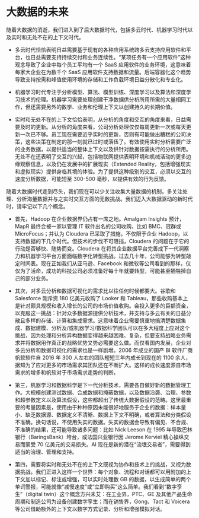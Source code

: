 # 大数据的未来

随着大数据的消逝，我们进入到了后大数据时代，包括多云时代、机器学习时代以及实时和无处不在的上下文时代。

- 多云时代恰恰表明日益需要基于现有的各种应用系统跨多云支持应用软件和平台，也日益需要支持持续交付和业务连续性。“某项任务有一个应用软件”这种观念导致了企业中每个员工平均有一个 SaaS 应用软件的业务环境，这意味着每家大企业在为数千个 SaaS 应用软件支持数据和流量。后端容器化这个趋势导致支持按需和峰值使用环境的存储和工作负载环境日益分散化和专业化。

- 机器学习时代专注于分析模型、算法、模型训练、深度学习以及算法和深度学习技术的伦理。机器学习需要处理创建干净数据供分析所用所需的大量相同工作，但还需要另外的数学、业务和伦理上下文以创建持久的长期价值。

- 实时和无处不在的上下文恰恰表明，从分析的角度和交互的角度来看，日益需要及时的更新。从分析的角度来看，公司分析处理仅仅每周更新一次或每天更新一次已不够。员工现在需要近乎实时的更新，否则有可能做出糟糕的公司决策，这些决策在制定的那一刻就已过时或落伍了。有效使用实时分析需要广泛的业务数据，以提供适当的整体上下文以及供针对数据按需执行的分析所用。无处不在还表明了交互的兴起，包括物联网提供表明环境和机械活动的更多边缘观察信息，以及仍在发展中的扩展现实（Extended Reality，包括增强现实和虚拟现实）提供身临其境的体验。为了提供这种级别的交互，必须以交互的速度分析数据，可能短至 300-500 毫秒，以提供有效的行为反馈。

随着大数据时代走到尽头，我们现在可以少关注收集大量数据的机制，多关注处理、分析海量数据并与之实时交互方面的无数挑战。我们迈入大数据驱动的新时代时，请牢记以下几个概念。

- 首先，Hadoop 在企业数据界仍占有一席之地。Amalgam Insights 预计，MapR 最终会被一家以管理 IT 软件出名的公司收购，比如 BMC、冠群或 MicroFocus；并认为 Cloudera 已采取了措施，不仅限于企业 Hadoop，以支持数据的下几个时代。但技术的步伐不可阻挡，Cloudera 的问题在于它的行动是否够快、随势而变。Cloudera 在将其企业数据平台完善成下一代洞察力和机器学习平台方面面临数字化转型挑战。过去几十年，公司能够为转型敲定时间表。现在正如我们从亚马逊、Facebook 和微软等公司看到的那样，仅仅为了活命，成功的科技公司必须准备好每十年就要转型，可能甚至牺牲掉自己的部分业务。

- 其次，对多云分析和数据可视化的需求比以往任何时候都要大。谷歌和 Salesforce 刚斥资 180 亿美元收购了 Looker 和 Tableau，那些收购基本上是针对颇具规模和收入增长的公司的市场价值收购。会投入更多的巨额资金，以克服这一挑战：针对众多数据源提供分析技术，并支持与多云有关的日益分散且多样的存储、计算和集成需求。这意味着企业需要慎重地搞清楚数据集成、数据建模、分析及/或机器学习/数据科学团队可以在多大程度上应对这个挑战，因为处理和分析异构数据变得越来越困难、复杂，但要支持战略业务需求并将数据用作真正的战略优势又势必需要这么做。而仅看国内发展，企业对多云分析和数据可视化的需求也是一样剧增。2006 年成立的国产 BI 软件厂商帆软软件自 2016 年 300 人左右的团队短短三年内成长到现在的 1100 余人，据知为了应对更多的市场需求其团队还在不断扩大。这样的成长速度源自市场需求的增多和帆软对于市场需求走势的判断。

- 第三，机器学习和数据科学是下一代分析技术，需要各自做好新的数据管理工作。大规模创建测试数据、合成数据和掩蔽数据，以及数据沿袭、治理、参数和超参数定义以及算法假设，这些都超出了传统大数据假设的范畴。这里最重要的考量因素是，使用由于种种原因未能很好地服务于企业的数据：样本量小、缺乏数据源、数据定义不清晰、数据上下文不明确，或者算法和分类假设不准确。换句话说，不使用失实的数据。失实的数据会导致有偏见、不合规、不准确的结果，还可能导致诸多问题：比如 Nick Leeson 在 1995 年导致巴林银行（BaringsBank）垮台，或法国兴业银行因 Jerome Kerviel 精心操纵交易而蒙受 70 亿美元的交易损失。AI 现在是新的潜在“流氓交易者”，需要得到适当的治理、管理和支持。

- 第四，需要将实时和无处不在的上下文既视为协作和技术上的挑战，又视为数据挑战。我们正进入这样一个世界：每个对象、流程和对话都可以用附加的上下文加以标记、标注或增强，可以实时处理数 GB 的数据，以生成简单的两个单词警报，可能就像“减慢速度”或“立即购买”这么简单。我们看到“数字孪生”（digital twin）这个概念方兴未艾：在工业界，PTC、GE 及其他产品生命周期和制造公司为设备创建数字孪生；而在销售界，Gong、Tact 和 Voicera 等公司借助额外的上下文以数字方式记录、分析和增强模拟对话。
